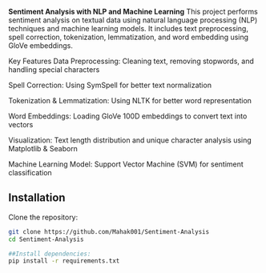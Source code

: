 **Sentiment Analysis with NLP and Machine Learning**
This project performs sentiment analysis on textual data using natural language processing (NLP) techniques and machine learning models. It includes text preprocessing, spell correction, tokenization, lemmatization, and word embedding using GloVe embeddings.

Key Features
Data Preprocessing: Cleaning text, removing stopwords, and handling special characters

Spell Correction: Using SymSpell for better text normalization

Tokenization & Lemmatization: Using NLTK for better word representation

Word Embeddings: Loading GloVe 100D embeddings to convert text into vectors

Visualization: Text length distribution and unique character analysis using Matplotlib & Seaborn

Machine Learning Model: Support Vector Machine (SVM) for sentiment classification

## Installation

Clone the repository:  
```bash
git clone https://github.com/Mahak001/Sentiment-Analysis
cd Sentiment-Analysis

##Install dependencies:
pip install -r requirements.txt



